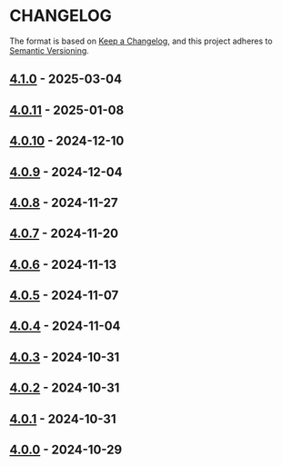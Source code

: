 # CHANGELOG
The format is based on [Keep a Changelog](https://keepachangelog.com/), and this project adheres to [Semantic Versioning](https://semver.org/).

## [4.1.0] - 2025-03-04

## [4.0.11] - 2025-01-08

## [4.0.10] - 2024-12-10

## [4.0.9] - 2024-12-04

## [4.0.8] - 2024-11-27

## [4.0.7] - 2024-11-20

## [4.0.6] - 2024-11-13

## [4.0.5] - 2024-11-07

## [4.0.4] - 2024-11-04

## [4.0.3] - 2024-10-31

## [4.0.2] - 2024-10-31

## [4.0.1] - 2024-10-31

## [4.0.0] - 2024-10-29

[4.1.0]: https://gitlab.gpf-tech.ign.fr/geoplateforme/geocodage/geocodeur/-/compare/v4.0.11...v4.1.0
[4.0.11]: https://gitlab.gpf-tech.ign.fr/geoplateforme/geocodage/geocodeur/-/compare/v4.0.10...v4.0.11
[4.0.10]: https://gitlab.gpf-tech.ign.fr/geoplateforme/geocodage/geocodeur/-/compare/v4.0.9...v4.0.10
[4.0.9]: https://gitlab.gpf-tech.ign.fr/geoplateforme/geocodage/geocodeur/-/compare/v4.0.8...v4.0.9
[4.0.8]: https://gitlab.gpf-tech.ign.fr/geoplateforme/geocodage/geocodeur/-/compare/v4.0.7...v4.0.8
[4.0.7]: https://gitlab.gpf-tech.ign.fr/geoplateforme/geocodage/geocodeur/-/compare/v4.0.6...v4.0.7
[4.0.6]: https://gitlab.gpf-tech.ign.fr/geoplateforme/geocodage/geocodeur/-/compare/v4.0.5...v4.0.6
[4.0.5]: https://gitlab.gpf-tech.ign.fr/geoplateforme/geocodage/geocodeur/-/compare/v4.0.4...v4.0.5
[4.0.4]: https://gitlab.gpf-tech.ign.fr/geoplateforme/geocodage/geocodeur/-/compare/v4.0.3...v4.0.4
[4.0.3]: https://gitlab.gpf-tech.ign.fr/geoplateforme/geocodage/geocodeur/-/compare/v4.0.2...v4.0.3
[4.0.2]: https://gitlab.gpf-tech.ign.fr/geoplateforme/geocodage/geocodeur/-/compare/v4.0.1...v4.0.2
[4.0.1]: https://gitlab.gpf-tech.ign.fr/geoplateforme/geocodage/geocodeur/-/compare/v4.0.0...v4.0.1
[4.0.0]: https://gitlab.gpf-tech.ign.fr/geoplateforme/geocodage/geocodeur/-/tags/v4.0.0
